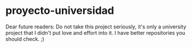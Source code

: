 # proyecto-universidad
Dear future readers: Do not take this project seriously, it's only a university project that I didn't put love and effort into it. I have better repositories you should check. ;)
